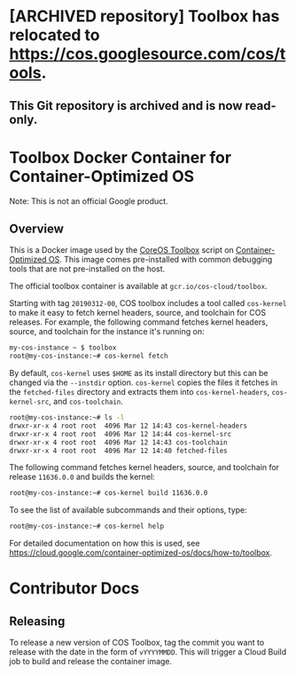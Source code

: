 # [ARCHIVED repository] Toolbox has relocated to https://cos.googlesource.com/cos/tools.
## This Git repository is archived and is now read-only.

# Toolbox Docker Container for Container-Optimized OS

Note: This is not an official Google product.

## Overview

This is a Docker image used by the
[CoreOS Toolbox](https://github.com/coreos/toolbox) script on [Container-Optimized
OS](https://cloud.google.com/container-optimized-os/). This image comes
pre-installed with common debugging tools that are not pre-installed on the host.

The official toolbox container is available at `gcr.io/cos-cloud/toolbox`.

Starting with tag `20190312-00`, COS toolbox includes a tool called
`cos-kernel` to make it easy to fetch kernel headers, source, and
toolchain for COS releases.  For example, the following command fetches
kernel headers, source, and toolchain for the instance it's running on:

```bash
my-cos-instance ~ $ toolbox
root@my-cos-instance:~# cos-kernel fetch
```

By default, `cos-kernel` uses `$HOME` as its install directory but this
can be changed via the `--instdir` option.  `cos-kernel` copies the
files it fetches in the `fetched-files` directory and extracts them into
`cos-kernel-headers`, `cos-kernel-src`, and `cos-toolchain`.

```bash
root@my-cos-instance:~# ls -l
drwxr-xr-x 4 root root  4096 Mar 12 14:43 cos-kernel-headers
drwxr-xr-x 4 root root  4096 Mar 12 14:44 cos-kernel-src
drwxr-xr-x 4 root root  4096 Mar 12 14:43 cos-toolchain
drwxr-xr-x 4 root root  4096 Mar 12 14:40 fetched-files
````
The following command fetches kernel headers, source, and toolchain for
release `11636.0.0` and builds the kernel:

```bash
root@my-cos-instance:~# cos-kernel build 11636.0.0
```

To see the list of available subcommands and their options, type:

```bash
root@my-cos-instance:~# cos-kernel help
```

For detailed documentation on how this is used, see
https://cloud.google.com/container-optimized-os/docs/how-to/toolbox.


# Contributor Docs

## Releasing

To release a new version of COS Toolbox, tag the commit you want to release
with the date in the form of `vYYYYMMDD`. This will trigger a Cloud Build job to
build and release the container image.

